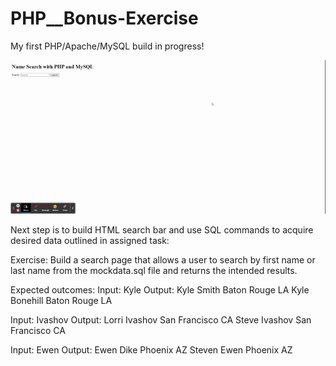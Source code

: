 # PHP__Bonus-Exercise

My first PHP/Apache/MySQL build in progress!

![PHP Progress](https://github.com/chemacenturion/PHP__Bonus-Exercise/blob/main/assets/images/PHP%20Bonus%20Exercise.gif?raw=true)

Next step is to build HTML search bar and use SQL commands to acquire desired data outlined in assigned task:

Exercise:
Build a search page that allows a user to search by first name or last name from the mockdata.sql file and returns the intended results.

Expected outcomes:
Input:
	Kyle
Output:
	Kyle Smith Baton Rouge LA
	Kyle Bonehill Baton Rouge LA
	
Input:
	Ivashov
Output:
	Lorri Ivashov San Francisco CA
	Steve Ivashov San Francisco CA
	
Input:
	Ewen
Output:
	Ewen Dike Phoenix AZ
	Steven Ewen Phoenix AZ
